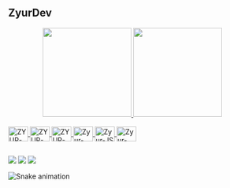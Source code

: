 ## ZyurDev


<div align="center">
  <a href="https://github.com/zyurdev">
  <img height="180em" src="https://github-readme-stats.vercel.app/api?username=zyurdev&show_icons=true&theme=dark&include_all_commits=true&count_private=true"/>
  <img height="180em" src="https://github-readme-stats.vercel.app/api/top-langs/?username=zyurdev&layout=compact&langs_count=7&theme=dark"/>
</div>
<div style="display: inline_block"><br>
    <img align="center" alt="ZYUR-PS" height="30" width="40" src="https://cdn.jsdelivr.net/gh/devicons/devicon/icons/photoshop/photoshop-line.svg">
  <img align="center" alt="ZYUR-AI" height="30" width="40" src="https://cdn.jsdelivr.net/gh/devicons/devicon/icons/illustrator/illustrator-line.svg">  
  <img align="center" alt="ZYUR-HTML" height="30" width="40" src="https://cdn.jsdelivr.net/gh/devicons/devicon/icons/html5/html5-original.svg">
  <img align="center" alt="Zyur-CSS" height="30" width="40" src="https://cdn.jsdelivr.net/gh/devicons/devicon/icons/css3/css3-original.svg">
  <img <img align="center" alt="Zyur-JS" height="30" width="40" src="https://cdn.jsdelivr.net/gh/devicons/devicon/icons/javascript/javascript-plain.svg">
    <img <img align="center" alt="Zyur-DS" height="30" width="40" src="https://cdn.jsdelivr.net/gh/devicons/devicon/icons/discordjs/discordjs-plain.svg"">

  ##
 
 <div> 
  <a href = "mailto:gabrielbarrospolati@gmail.com"><img src="https://img.shields.io/badge/-Gmail-%23333?style=for-the-badge&logo=gmail&logoColor=white" target="_blank"></a>  
  <a href="" target="_blank"><img src="https://img.shields.io/badge/-LinkedIn-%230077B5?style=for-the-badge&logo=linkedin&logoColor=white" target="_blank"></a>
   <a href="" target="_blank"><img src="https://img.shields.io/badge/Discord-7289DA?style=for-the-badge&logo=discord&logoColor=white" target="_blank"></a> 
 
  ![Snake animation](https://github.com/zyurdev/zyurdev/blob/output/github-contribution-grid-snake.svg)
 
</div>
